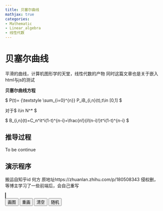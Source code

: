 ```yaml
---
title: 贝塞尔曲线
mathjax: true
categories:
- Mathematic
- Linear_algebra
- 线性代数
---
```



# 贝塞尔曲线
平滑的曲线，计算机图形学的天堂，线性代数的产物
同时这篇文章也是关于嵌入html与js的测试

**贝塞尔曲线方程**

$ P(t)= {\textstyle \sum_{i=0}^{n}} P_iB_{i,n}(t),t\in [0,1] $

对于$ i\in N^* $

$ B_{i,n}(t)=C_n^it^i(1-t)^{n-i}=\frac{n!}{i!(n-i)!}t^i(1-t)^{n-i} $




<!--more-->
## 推导过程
To be continue

## 演示程序
搬运自知乎id 何方
原地址https://zhuanlan.zhihu.com/p/180508343
侵权删，等博主学习了一些前端后，会自己重写
<body>
    <canvas id="canvas" style="border: 1px solid" width="500%" height="500%"></canvas>
    <div class="buttonContainer">
        <div>
            <button id="draw">画图</button>
            <button id="reDraw">重画</button>
            <button id="clear">清空</button>
            <button id="radom">随机</button>
        </div>
    </div>
    <script>
        const cv = document.getElementById("canvas");
        const draw = document.getElementById("draw");
        const clear = document.getElementById("clear");
        const reDraw = document.getElementById("reDraw");
        if (/Mobi|Android|iPhone/i.test(navigator.userAgent)) {
            cv.height = 290;
            cv.width = 290;
        }
        let points = [];
        const ctx = cv.getContext("2d");
        let offset = 0;
        let timer;
        function calcMiddlePoint(p1, p2) {
            return { x: (p2.x - p1.x) * offset + p1.x, y: (p2.y - p1.y) * offset + p1.y };
        }
        let finalPoints = [];
        function drawLine() {
            let last = {}
            ctx.strokeStyle = "red";
            ctx.lineWidth = 3;
            ctx.beginPath();
            finalPoints.forEach(({ x, y }, index) => {
                if (index === 0) {
                    ctx.moveTo(x, y)
                } else {
                    ctx.lineTo(x, y)
                }
            });
            ctx.stroke();
        }
        function drawLines(ps, color) {
            if (ps.length < 2) {
                const { x, y } = ps[0];
                finalPoints.push({ x, y });
                drawLine();
                return;
            }
            ctx.lineWidth = 1;
            ctx.strokeStyle = color || "green";
            ctx.beginPath();
            for (let i = 0; i < ps.length; i++) {
                const { x, y } = ps[i];
                if (i === 0) {
                    ctx.moveTo(x, y);
                } else {
                    ctx.lineTo(x, y);
                }
            }
            ctx.stroke();
            const pps = [];
            for (let i = 0; i < ps.length - 1; i++) {
                pps.push(calcMiddlePoint(ps[i], ps[i + 1], .5));
            }
            drawLines(pps)
        }
        function doDraw() {
            if (points.length < 2) {
                alert(`无法画图，请至少指定2个点`);
                return;
            }
            timer && clearInterval(timer);
            drawLines(points, 'blue');
            timer = setInterval(() => {
                offset += 0.001;
                window.requestAnimationFrame(() => {
                    ctx.clearRect(0, 0, cv.width, cv.height);
                    drawLines(points, 'blue');
                });
                if (offset >= 1) {
                    clearInterval(timer);
                }
            }, 1);
        }
        reDraw.addEventListener("click", function () {
            finalPoints = [];
            offset = 0;
            ctx.clearRect(0, 0, cv.width, cv.height);
            doDraw();
        });
        draw.addEventListener("click", doDraw);
        clear.addEventListener("click", () => {
            points = [];
            finalPoints = [];
            offset = 0;
            ctx.clearRect(0, 0, cv.width, cv.height);
        });
        cv.addEventListener("click", function (e) {
            points.push({ x: e.offsetX, y: e.offsetY });
            console.log("point:", { x: e.offsetX, y: e.offsetY });
            ctx.fillStyle = "black";
            ctx.beginPath();
            ctx.arc(e.offsetX, e.offsetY, 2, 0, Math.PI * 2);
            ctx.fill();
        });
        radom.addEventListener("click", () => {
            points = [];
            finalPoints = [];
            offset = 0;
            ctx.clearRect(0, 0, cv.width, cv.height);
            for (let i = 0; i < 10; i++) {
                points.push({ x: Math.random() * cv.width, y: Math.random() * cv.height })
            }
            doDraw();
        });
    </script>
</body>